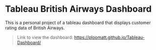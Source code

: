 # Tableau British Airways Dashboard
This is a personal project of a tableau dashboard that displays customer rating data of British Airways.<br>
>>
>Link to view the dashboard: https://ploomatt.github.io/Tableau-Dashboard/ <br>

